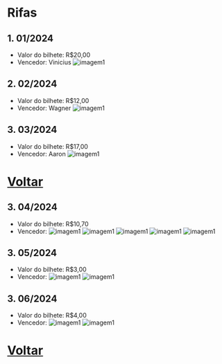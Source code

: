 # Rifas
## 1. 01/2024 
- Valor do bilhete: R$20,00
- Vencedor: Vinicius
![imagem1](img/void-immortals.jpg)

## 2. 02/2024 
- Valor do bilhete: R$12,00
- Vencedor: Wagner
![imagem1](img/sniper-ardal.jpg)


## 3. 03/2024 
- Valor do bilhete: R$17,00
- Vencedor: Aaron
![imagem1](img/dragon-claw.jpg)

# [Voltar](README.md)

## 3. 04/2024 
- Valor do bilhete: R$10,70
- Vencedor: 
![imagem1](img/rifa_04_2024_premeio_01.png)
![imagem1](img/rifa_04_2024_premeio_02.png)
![imagem1](img/rifa_04_2024_premeio_03.png)
![imagem1](img/rifa_04_2024_premeio_04.png)
![imagem1](img/rifa_04_2024_premeio_05.png)

## 3. 05/2024 
- Valor do bilhete: R$3,00
- Vencedor: 
![imagem1](img/rifa05_main.jpg)
![imagem1](img/rifa05_secondary.jpg)

## 3. 06/2024 
- Valor do bilhete: R$4,00
- Vencedor: 
![imagem1](img/rifa06_main.jpg)
![imagem1](img/rifa06_secondary.jpg)


# [Voltar](README.md)
